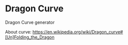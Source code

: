 # Dragon Curve
Dragon Curve generator

About curve:
https://en.wikipedia.org/wiki/Dragon_curve#[Un]Folding_the_Dragon
